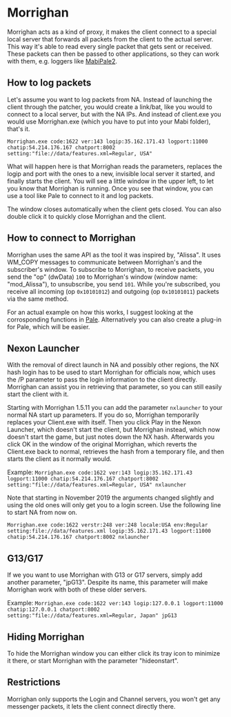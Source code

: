 # Morrighan

Morrighan acts as a kind of proxy, it makes the client connect to a special local server that forwards all packets from the client to the actual server. This way it's able to read every single packet that gets sent or received. These packets can then be passed to other applications, so they can work with them, e.g. loggers like [MabiPale2](https://github.com/exectails/MabiPale2).

## How to log packets

Let's assume you want to log packets from NA. Instead of launching the client through the patcher, you would create a link/bat, like you would to connect to a local server, but with the NA IPs. And instead of client.exe you would use Morrighan.exe (which you have to put into your Mabi folder), that's it.

`Morrighan.exe code:1622 ver:143 logip:35.162.171.43 logport:11000 chatip:54.214.176.167 chatport:8002 setting:"file://data/features.xml=Regular, USA"`

What will happen here is that Morrighan reads the parameters, replaces the logip and port with the ones to a new, invisible local server it started, and finally starts the client. You will see a little window in the upper left, to let you know that Morrighan is running. Once you see that window, you can use a tool like Pale to connect to it and log packets.

The window closes automatically when the client gets closed. You can also double click it to quickly close Morrighan and the client.

## How to connect to Morrighan

Morrighan uses the same API as the tool it was inspired by, "Alissa". It uses WM_COPY messages to communicate between Morrighan's and the subscriber's window. To subscribe to Morrighan, to receive packets, you send the "op" (dwData) `100` to Morrighan's window (window name: "mod_Alissa"), to unsubscribe, you send `101`. While you're subscribed, you receive all incoming (op `0x10101012`) and outgoing (op `0x10101011`) packets via the same method.

For an actual example on how this works, I suggest looking at the corrosponding functions in [Pale](https://github.com/exectails/MabiPale2/blob/master/MabiPale2/FrmMain.cs#L577). Alternatively you can also create a plug-in for Pale, which will be easier.

## Nexon Launcher

With the removal of direct launch in NA and possibly other regions, the NX hash login has to be used to start Morrighan for officials now, which uses the /P parameter to pass the login information to the client directly. Morrighan can assist you in retrieving that parameter, so you can still easily start the client with it.

Starting with Morrighan 1.5.11 you can add the parameter `nxlauncher` to your normal NA start up parameters. If you do so, Morrighan temporarily replaces your Client.exe with itself. Then you click Play in the Nexon Launcher, which doesn't start the client, but Morrighan instead, which now doesn't start the game, but just notes down the NX hash. Afterwards you click OK in the window of the original Morrighan, which reverts the Client.exe back to normal, retrieves the hash from a temporary file, and then starts the client as it normally would.

Example: `Morrighan.exe code:1622 ver:143 logip:35.162.171.43 logport:11000 chatip:54.214.176.167 chatport:8002 setting:"file://data/features.xml=Regular, USA" nxlauncher`

Note that starting in November 2019 the arguments changed slightly and
using the old ones will only get you to a login screen. Use the following
line to start NA from now on.

`Morrighan.exe code:1622 verstr:248 ver:248 locale:USA env:Regular setting:file://data/features.xml logip:35.162.171.43 logport:11000 chatip:54.214.176.167 chatport:8002 nxlauncher`

## G13/G17

If we you want to use Morrighan with G13 or G17 servers, simply add another parameter, "jpG13". Despite its name, this parameter will make Morrighan work with both of these older servers.

Example: `Morrighan.exe code:1622 ver:143 logip:127.0.0.1 logport:11000 chatip:127.0.0.1 chatport:8002 setting:"file://data/features.xml=Regular, Japan" jpG13`

## Hiding Morrighan

To hide the Morrighan window you can either click its tray icon to minimize it there, or start Morrighan with the parameter "hideonstart".

## Restrictions

Morrighan only supports the Login and Channel servers, you won't get any messenger packets, it lets the client connect directly there.
